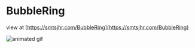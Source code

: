 # BubbleRing

view at [https://smtsjhr.com/BubbleRing](https://smtsjhr.com/BubbleRing)

![animated gif](https://github.com/smtsjhr/BubbleRing/blob/master/BubbleRing_300.gif)
